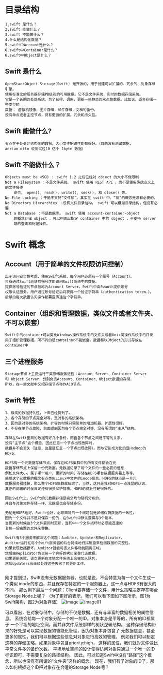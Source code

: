 # 目录结构
```
1.swift 是什么？
2.swift 能做什么？
3.swift 不能做什么？
4.什么是结构化数据？
5.swift中Account是什么？
6.swift中Container是什么？
6.swift中Object是什么？
```
## Swift 是什么
```
OpenStackObject Storage(Swift) 是开源的，用于创建可以扩展的、冗余的、对象存储引擎。
使用标准化的服务器存储PB级别的可用数据。它不是文件系统，实时的数据存储系统。  
它是一个长期的处处系统，为了获得，调用，更新一些静态的永久性数据。比如说，适合存储一些类型的
数据： 虚拟机镜像，图片存储，邮件存储，文档的备份。
没有单点或者主控节点，具有更强的扩展，冗余和持久性。
```
## Swift 能做什么?
```
有点在于处处非结构化的数据，大小文件据说性能都很好。（目前没有测试数据， 
adrian otto 说测试过10 亿个 1byte 数据）
```

## Swift 不能做什么？
```
Objects must be <5GB ： swift 1.2 之后已经对 object 的大小不做限制
Not a Filesystem ：不是文件系统。 swift 使用 REST API ，而不是使用传统意义上的文件操作
    命令， open(), read(), write(), seek(), 和 close() 等。
No File Locking ：干脆不支持“文件锁”。其实在 swift 中，“锁”的概念是没有必要的。
No Directory Hierarchies ：没有文件目录结构。 swift 可以模拟目录结构，但没有必要
Not a Database ：不是数据库。 swift 使用 account-container-object 
    的概念存储 object ，可以列表出指定 container 中的 object ，不支持 server
    端的查询和处理操作。
```

# Swift 概念
## Account（用于简单的文件权限访问控制）
```
出于访问安全性考虑，使用Swift系统，每个用户必须有一个账号（Account）。
只有通过Swift验证的账号才能访问Swift系统中的数据。
提供账号验证的节点被称为Account Server。Swift中由Swauth提供账号
权限认证服务。用户通过账号验证后将获得一个验证字符串（authentication token.），
后续的每次数据访问操作都需要传递这个字符串。
```
## Container（组织和管理数据，类似文件或者文件夹、不可以嵌套）
```
Swift中的container可以类比Windows操作系统中的文件夹或者Unix类操作系统中的目录，
用于组织管理数据，所不同的是container不能嵌套。数据都以Object的形式存放在container中
```

## 三个进程服务
```
Storage节点上主要运行三类存储服务进程：Account Server、Container Server 
和 Object Server，分别负责Account、Container、Object数据的存储，
所以，在一些文献中又把存储节点称作ACO节点。
```
## Swift 特性
```
1、极高的数据持久性，上面已经提到了。
2、各个存储的节点完全对等，是对称的系统架构。
3、因为是对称的系统架构，扩容的时候只需简单的增加机器，扩展性很好。
4、不存在单节点故障，前面提到因为各个节点完全对等，没有所谓的“主从”结构。

存储在Swift里面的数据有好几个备份，而且各个节点之间是平等的关系，
没有“主节点”这个概念，因此任意一个节点出现故障时，
数据并不会丢失（注意，这里是任意一个节点出现故障）。而与它形成对比的是Hadoop的HDFS。

HDFS有一个元数据存储节点，保存在HDFS集群中的所有文件都会在元
数据存储节点上保留一份元数据，元数据记录了每个文件的一些必要的信息，
例如文件大小，属于哪个用户，更新的时间，存储在HDFS哪台数据服务器上等等，
感觉这个元数据的概念有点类似Linux中文件的inode信息。HDFS的缺点是一旦元
数据服务器挂掉，那么整个HDFS集群就玩完了。当然，这只是我对HDFS一点浅显的认识，
真正的部署的时候肯定还有很多保护措施，HDFS的健壮性是很好的。

回到Swift上，Swift的元数据存储是完全均匀随机分布的，
并且与对象文件存储一样，元数据也会存储多份。

无论是HDFS也好，Swift也好，必须面对的一个问题就是如何保持数据的一致性。
因为一个文件并不是只保存一份的，在Swift中默认要保存3个副本，
当更新的时候这3个文件要同时更新，当其中一个文件损坏时必须能迅速的
复制一份完整的文件来替换。

Swift有3个服务来解决这个问题：Auditor、Updater和Replicator。 
Auditor运行在每个Swift服务器的后台持续地扫描磁盘来检测数据的完整性。
如果发现数据损坏，Auditor就会将该文件移动到隔离区域，
然后由Replicator负责用一个完好的拷贝来替代该数据。
如果更新失败，该次更新在本地文件系统上会被加入队列，
然后Updaters会继续处理这些失败了的更新工作。


```
刚才提到过，Swift没有元数据服务器，也就是说，不会特意为每一个文件生成一个类似
inode的东西，并且保存在特定的一个服务器上，这一点与HDFS有很大的不同。
那么剩下最后一个问题：Client要存储一个文件，用什么策略决定存在哪台Storage Node上呢？
（为了更好的表示，我们可以看下图如下图所示，图1为Swift架构，图2为对象存储）
![image](http://www.aboutyun.com/data/attachment/forum/201403/11/182644ep9d87ztvcn999av.jpg)
![image01](http://www.aboutyun.com/data/attachment/forum/201403/11/184028aieiti88i7l6i0nw.jpg)

可以看出，在对象存储中，存储的不仅是数据，还有与丰富的数据相关的属性信息。
系统会给每一个对象分配一个唯一的ID。对象本身是平等的，所有的ID都属于
一个平坦的地址空间，而并非文件系统那样的树状逻辑结构。
这种存储结构带来的好处是可以实现数据的智能化管理，因为对象本身包含了
元数据信息，甚至更多的属性，我们可以根据这些信息对对象进行高效的管理。
例如我们可以制定这样的存储策略，如果对象中包含priority:high，
这样的属性，我们就对文件做比平常文件多的备份次数。
平坦地址空间的设计使得访问对象只通过一个唯一的ID标识即可，不需要复杂的路径结构。
因此，可以知道Swift中没有“路径”这个概念，所以也没有有所谓的“文件夹”这样的概念。
现在，我们有了对象的ID了，那么如何根据这个ID把对象存在合适的Storage Node呢？



